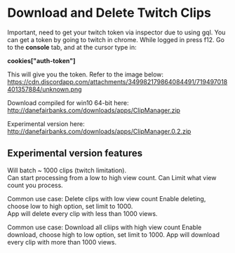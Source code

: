 # Download and Delete Twitch Clips

Important, need to get your twitch token via inspector due to using gql.  You can get a token by going to twitch in chrome.
While logged in press f12. Go to the **console** tab, and at the cursor type in:

**cookies["auth-token"]**

This will give you the token. Refer to the image below:
https://cdn.discordapp.com/attachments/349982179864084491/719497018401357884/unknown.png

Download compiled for win10 64-bit here: http://danefairbanks.com/downloads/apps/ClipManager.zip


Experimental version here:
http://danefairbanks.com/downloads/apps/ClipManager.0.2.zip

## Experimental version features
Will batch ~ 1000 clips (twitch limitation).  
Can start processing from a low to high view count.
Can Limit what view count you process.

Common use case: Delete clips with low view count
Enable deleting, choose low to high option, set limit to 1000.  
App will delete every clip with less than 1000 views.

Common use case: Download all cliips with high view count
Enable download, choose high to low option, set limit to 1000.
App will download every clip with more than 1000 views.
